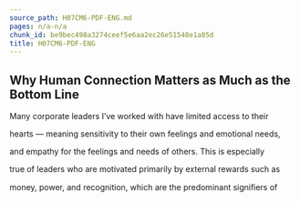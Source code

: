 ```yaml
---
source_path: H07CM6-PDF-ENG.md
pages: n/a-n/a
chunk_id: be9bec498a3274ceef5e6aa2ec26e51548e1a05d
title: H07CM6-PDF-ENG
---
```

## Why Human Connection Matters as Much as the Bottom Line

Many corporate leaders I’ve worked with have limited access to their

hearts — meaning sensitivity to their own feelings and emotional needs,

and empathy for the feelings and needs of others. This is especially

true of leaders who are motivated primarily by external rewards such as

money, power, and recognition, which are the predominant signiﬁers of
